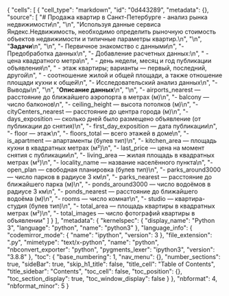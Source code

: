{
 "cells": [
  {
   "cell_type": "markdown",
   "id": "0d443289",
   "metadata": {},
   "source": [
    "# Продажа квартир в Санкт-Петербурге - анализ рынка недвижимости\n",
    "\n",
    "Используя данные сервиса Яндекс.Недвижимость, необходимо определить рыночную стоимость объектов недвижимости и типичные параметры квартир.\n",
    "\n",
    "**Задачи**\n",
    "\n",
    "- Первичное знакомство с данными\n",
    "- Предобработка данных\n",
    "- Добавление расчетных данных:\n",
    "    - цена квадратного метра\n",
    "    - день недели, месяц и год публикации объявления\n",
    "    - этаж квартиры; варианты — первый, последний, другой\n",
    "    - соотношение жилой и общей площади, а также отношение площади кухни к общей\n",
    "- Исследовательский анализ данных\n",
    "- Выводы\n",
    "\n",
    "**Описание данных**\n",
    "\n",
    "- airports_nearest — расстояние до ближайшего аэропорта в метрах (м)\n",
    "- balcony — число балконов\n",
    "- ceiling_height — высота потолков (м)\n",
    "- cityCenters_nearest — расстояние до центра города (м)\n",
    "- days_exposition — сколько дней было размещено объявление (от публикации до снятия)\n",
    "- first_day_exposition — дата публикации\n",
    "- floor — этаж\n",
    "- floors_total — всего этажей в доме\n",
    "- is_apartment — апартаменты (булев тип)\n",
    "- kitchen_area — площадь кухни в квадратных метрах (м²)\n",
    "- last_price — цена на момент снятия с публикации\n",
    "- living_area — жилая площадь в квадратных метрах (м²)\n",
    "- locality_name — название населённого пункта\n",
    "- open_plan — свободная планировка (булев тип)\n",
    "- parks_around3000 — число парков в радиусе 3 км\n",
    "- parks_nearest — расстояние до ближайшего парка (м)\n",
    "- ponds_around3000 — число водоёмов в радиусе 3 км\n",
    "- ponds_nearest — расстояние до ближайшего водоёма (м)\n",
    "- rooms — число комнат\n",
    "- studio — квартира-студия (булев тип)\n",
    "- total_area — площадь квартиры в квадратных метрах (м²)\n",
    "- total_images — число фотографий квартиры в объявлении"
   ]
  }
 ],
 "metadata": {
  "kernelspec": {
   "display_name": "Python 3",
   "language": "python",
   "name": "python3"
  },
  "language_info": {
   "codemirror_mode": {
    "name": "ipython",
    "version": 3
   },
   "file_extension": ".py",
   "mimetype": "text/x-python",
   "name": "python",
   "nbconvert_exporter": "python",
   "pygments_lexer": "ipython3",
   "version": "3.8.8"
  },
  "toc": {
   "base_numbering": 1,
   "nav_menu": {},
   "number_sections": true,
   "sideBar": true,
   "skip_h1_title": false,
   "title_cell": "Table of Contents",
   "title_sidebar": "Contents",
   "toc_cell": false,
   "toc_position": {},
   "toc_section_display": true,
   "toc_window_display": false
  }
 },
 "nbformat": 4,
 "nbformat_minor": 5
}

